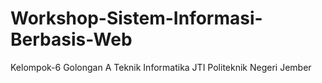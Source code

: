 # Workshop-Sistem-Informasi-Berbasis-Web
Kelompok-6 Golongan A
Teknik Informatika
JTI Politeknik Negeri Jember

